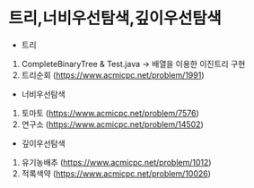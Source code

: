 # 트리,너비우선탐색,깊이우선탐색


- 트리

1.  CompleteBinaryTree & Test.java -> 배열을 이용한 이진트리 구현
2.  트리순회 (https://www.acmicpc.net/problem/1991) 

- 너비우선탐색

1.  토마토 (https://www.acmicpc.net/problem/7576)
2.  연구소 (https://www.acmicpc.net/problem/14502) 

- 깊이우선탐색

1.  유기농배추 (https://www.acmicpc.net/problem/1012)
2.  적록색약 (https://www.acmicpc.net/problem/10026) 
